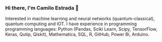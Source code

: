 ### Hi there, I'm Camilo Estrada 👋
Interested in machine learning and neural networks (quantum-classical), quantum computing and IOT. I have experience in programming programming languages: Python (Pandas, Sciki Learn, Scipy, TensorFlow, Keras, Qutip, Qiskit), Mathematica, SQL, R, GitHub, Power Bi, Arduino.

<!--
**camiloestradaguerra/camiloestradaguerra** is a ✨ _special_ ✨ repository because its `README.md` (this file) appears on your GitHub profile.

Here are some ideas to get you started:

- 🔭 I’m currently working on ...
- 🌱 I’m currently learning ...
- 👯 I’m looking to collaborate on ...
- 🤔 I’m looking for help with ...
- 💬 Ask me about ...
- 📫 How to reach me: ...
- 😄 Pronouns: ...
- ⚡ Fun fact: ...
-->
